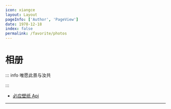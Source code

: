 ```yaml
---
icon: xiangce
layout: Layout
pageInfo: ['Author', 'PageView']
date: 1978-12-18
index: false
permalink: /favorite/photos
---
```


# 相册

::: info 唯愿此景与汝共

:::

- [必应壁纸 Api](./BingImgApi.md)

---
